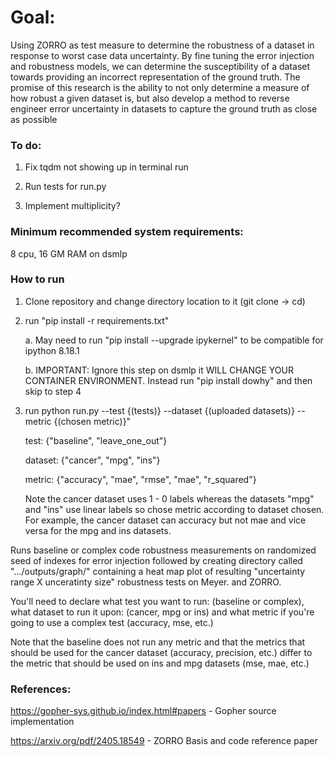 # Goal:
Using ZORRO as test measure to determine the robustness of a dataset in response to worst case data uncertainty. By fine tuning the error injection and robustness models, we can determine the susceptibility of a dataset towards providing an incorrect representation of the ground truth. The promise of this research is the ability to not only determine a measure of how robust a given dataset is, but also develop a method to reverse engineer error uncertainty in datasets to capture the ground truth as close as possible


### To do:

1. Fix tqdm not showing up in terminal run

2. Run tests for run.py

3. Implement multiplicity?



### Minimum recommended system requirements: 
8 cpu, 16 GM RAM on dsmlp

### How to run 
1. Clone repository and change directory location to it (git clone -> cd)
   
2. run "pip install -r requirements.txt"

   a. May need to run "pip install --upgrade ipykernel" to be compatible for ipython 8.18.1

   b. IMPORTANT: Ignore this step on dsmlp it WILL CHANGE YOUR CONTAINER ENVIRONMENT. Instead run "pip install dowhy" and then skip to step 4
   
3. run  python run.py --test {(tests)} --dataset {(uploaded datasets)} --metric {(chosen metric)}"
   

      test: {"baseline", "leave_one_out"}

      dataset: {"cancer", "mpg", "ins"}

      metric: {"accuracy", "mae", "rmse", "mae", "r_squared"}

   Note the cancer dataset uses 1 - 0 labels whereas the datasets "mpg" and "ins" use linear labels so chose metric according to dataset chosen. For example,
   the cancer dataset can accuracy but not mae and vice versa for the mpg and ins datasets.

Runs baseline or complex code robustness measurements on randomized seed of indexes for error injection followed by creating directory called ".../outputs/graph/" containing a heat map plot of resulting "uncertainty range X unceratinty size" robustness tests on Meyer. and ZORRO.

You'll need to declare what test you want to run: (baseline or complex), what dataset to run it upon: (cancer, mpg or ins) and what metric if you're going to use a complex test (accuracy, mse, etc.)

Note that the baseline does not run any metric and that the metrics that should be used for the cancer dataset (accuracy, precision, etc.) differ to the metric that should be used on ins and mpg datasets (mse, mae, etc.)


### References:
https://gopher-sys.github.io/index.html#papers - Gopher source implementation

https://arxiv.org/pdf/2405.18549 - ZORRO Basis and code reference paper




